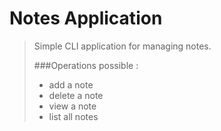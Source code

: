 # Notes Application
>Simple CLI application for managing notes.
>
>###Operations possible :
> - add a note
> - delete a note
> - view a note
> - list all notes


